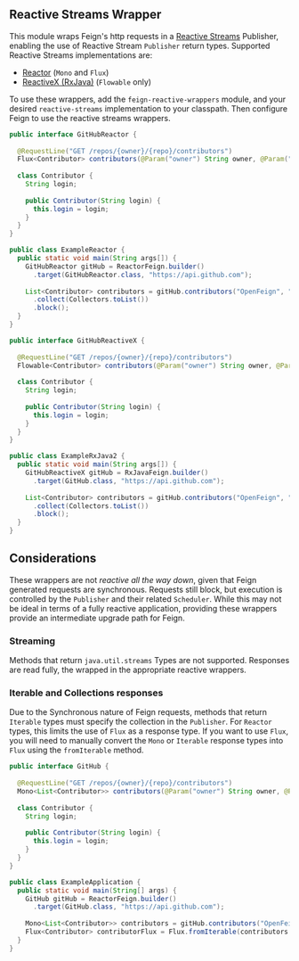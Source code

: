 Reactive Streams Wrapper
---

This module wraps Feign's http requests in a [Reactive Streams](https://reactive-streams.org) 
Publisher, enabling the use of Reactive Stream `Publisher` return types.  Supported Reactive Streams implementations are:
 
* [Reactor](https://projectreactor.io/) (`Mono` and `Flux`)
* [ReactiveX (RxJava)](https://reactivex.io) (`Flowable` only)

To use these wrappers, add the `feign-reactive-wrappers` module, and your desired `reactive-streams` 
implementation to your classpath.  Then configure Feign to use the reactive streams wrappers.

```java
public interface GitHubReactor {
      
  @RequestLine("GET /repos/{owner}/{repo}/contributors")
  Flux<Contributor> contributors(@Param("owner") String owner, @Param("repo") String repo);
  
  class Contributor {
    String login;
    
    public Contributor(String login) {
      this.login = login;
    }
  }
}

public class ExampleReactor {
  public static void main(String args[]) {
    GitHubReactor gitHub = ReactorFeign.builder()      
      .target(GitHubReactor.class, "https://api.github.com");
    
    List<Contributor> contributors = gitHub.contributors("OpenFeign", "feign")
      .collect(Collectors.toList())
      .block();
  }
}

public interface GitHubReactiveX {
      
  @RequestLine("GET /repos/{owner}/{repo}/contributors")
  Flowable<Contributor> contributors(@Param("owner") String owner, @Param("repo") String repo);
  
  class Contributor {
    String login;
    
    public Contributor(String login) {
      this.login = login;
    }
  }
}

public class ExampleRxJava2 {
  public static void main(String args[]) {
    GitHubReactiveX gitHub = RxJavaFeign.builder()      
      .target(GitHub.class, "https://api.github.com");
    
    List<Contributor> contributors = gitHub.contributors("OpenFeign", "feign")
      .collect(Collectors.toList())
      .block();
  }
}

```

Considerations
---

These wrappers are not *reactive all the way down*, given that Feign generated requests are
synchronous.  Requests still block, but execution is controlled by the `Publisher` and their 
related `Scheduler`.  While this may not be ideal in terms of a fully reactive application, providing these
wrappers provide an intermediate upgrade path for Feign.

### Streaming 

Methods that return `java.util.streams` Types are not supported.  Responses are read fully, 
the wrapped in the appropriate reactive wrappers.

### Iterable and Collections responses

Due to the Synchronous nature of Feign requests, methods that return `Iterable` types must specify the collection 
in the `Publisher`.  For `Reactor` types, this limits the use of `Flux` as a response type.  If you
want to use `Flux`, you will need to manually convert the `Mono` or `Iterable` response types into
`Flux` using the `fromIterable` method.
 

```java
public interface GitHub {
      
  @RequestLine("GET /repos/{owner}/{repo}/contributors")
  Mono<List<Contributor>> contributors(@Param("owner") String owner, @Param("repo") String repo);
  
  class Contributor {
    String login;
    
    public Contributor(String login) {
      this.login = login;
    }
  }
}

public class ExampleApplication {
  public static void main(String[] args) {
    GitHub gitHub = ReactorFeign.builder()
      .target(GitHub.class, "https://api.github.com");
    
    Mono<List<Contributor>> contributors = gitHub.contributors("OpenFeign", "feign");
    Flux<Contributor> contributorFlux = Flux.fromIterable(contributors.block());
  }
}
```
